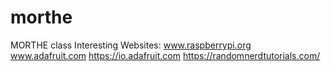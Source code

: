 # morthe
MORTHE class 
Interesting Websites:
www.raspberrypi.org
www.adafruit.com
https://io.adafruit.com
https://randomnerdtutorials.com/

